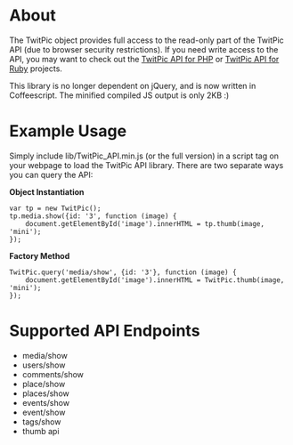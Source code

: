 # About

The TwitPic object provides full access to the read-only part of the TwitPic API (due to browser security restrictions). If you need write access to the API, you may want to check out the [TwitPic API for PHP](http://github.com/meltingice/TwitPic-API-for-PHP) or [TwitPic API for Ruby](http://github.com/meltingice/TwitPic-API-for-Ruby) projects.

This library is no longer dependent on jQuery, and is now written in Coffeescript. The minified compiled JS output is only 2KB :)

# Example Usage

Simply include lib/TwitPic_API.min.js (or the full version) in a script tag on your webpage to load the TwitPic API library. There are two separate ways you can query the API:

**Object Instantiation**

	var tp = new TwitPic();
	tp.media.show({id: '3', function (image) {
		document.getElementById('image').innerHTML = tp.thumb(image, 'mini');
	});
	
**Factory Method**

	TwitPic.query('media/show', {id: '3'}, function (image) {
		document.getElementById('image').innerHTML = TwitPic.thumb(image, 'mini');
	});
	
# Supported API Endpoints

* media/show
* users/show
* comments/show
* place/show
* places/show
* events/show
* event/show
* tags/show
* thumb api